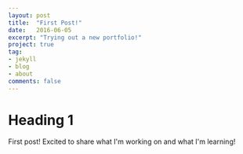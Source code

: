 ```yaml
---
layout: post
title:  "First Post!"
date:   2016-06-05
excerpt: "Trying out a new portfolio!"
project: true
tag:
- jekyll
- blog
- about
comments: false
---
```



# Heading 1

First post! Excited to share what I'm working on and what I'm learning!


